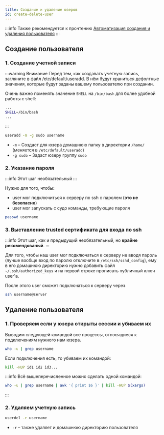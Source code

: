 ```yaml
---
title: Создание и удаление юзеров
id: create-delete-user
---
```


:::info Также рекомендуется к прочтению [Автоматизация создания и удаления пользователя](/docs/Ansible/auto-create-delete-user)
:::

## Создание пользователя

### 1. Создание учетной записи

:::warning Внимание
Перед тем, как создавать учетную запись, загляните в файл /etc/default/useradd. В нём будут храниться дефолтные значения, которые будут заданы вашему пользователю при создании.

Очень важно поменять значение `SHELL` на `/bin/bash` для более удобной работы с shell:
```sh
...
SHELL=/bin/bash
...
```
:::

```sh
useradd -m -g sudo username
```

- `-m` – Создаст для юзера домашнюю папку в директории `/home/` (меняется в `/etc/default/useradd`)
- `-g sudo` – Задаст юзеру группу `sudo`

### 2. Указание пароля

:::info 
Этот шаг необязательный
:::

Нужно для того, чтобы:
- user мог подключиться к серверу по ssh с паролем (**это не безопасно**)
- user мог запускать с судо команды, требующие пароля

```sh
passwd username
```

### 3. Выставление trusted сертификата для входа по ssh

:::info 
Этот шаг, как и предыдущий необязательный, но **крайне рекомендованый**.
:::

Для того, чтобы наш user мог подключаться к серверу не вводя пароль (лучше вообще вход по паролю отключите в `/etc/ssh/sshd_config`), ему в его домашнюю директорию нужно добавить файл `~/.ssh/authorized_keys` и на первой строке прописать публичный ключ user'а. 

После этого user сможет подключаться к серверу через
```sh
ssh username@server
```

## Удаление пользователя

### 1. Проверяем если у юзера открыты сессии и убиваем их

Выводим следующей командой все процессы, относящиеся к подключениям нужного нам юзера.
```sh
who -u | grep username
```

Если подключения есть, то убиваем их командой:
```sh
kill -HUP id1 id2 id3...
```

:::info
Всё вышеперечисленное можно сделать одной командой:
```sh
who -u | grep username | awk '{ print $6 }' | kill -HUP $(xargs)
```
:::

### 2. Удаляем учетную запись

```sh
userdel -r username
```
- `-r` – также удаляет и домашнюю директорию пользователя 